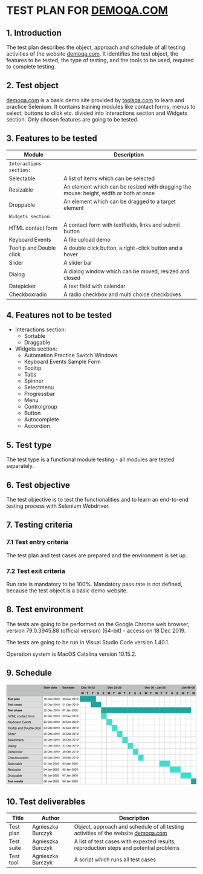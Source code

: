 # TEST PLAN FOR [DEMOQA.COM](https://demoqa.com)

## 1. Introduction

The test plan describes the object, approach and schedule of all testing activities of the website [demoqa.com](https://demoqa.com). It identifies the test object, the features to be tested, the type of testing, and the tools to be used, required to complete testing.

## 2. Test object

[demoqa.com](https://demoqa.com) is a basic demo site provided by [toolsqa.com](https://www.toolsqa.com) to learn and practice Selenium. It contains training modules like contact forms, menus to select, buttons to click etc. divided into Interactions section and Widgets section. Only chosen features are going to be tested.

## 3. Features to be tested

| Module | Description |
| ----- | --------- |
| `Interactions section:` |
| Selectable | A list of items which can be selected |
| Resizable | An element which can be resized with dragging the mouse: height, width or both at once |
| Droppable | An element which can be dragged to a target element |
| `Widgets section:` |
| HTML contact form | A contact form with textfields, links and submit button |
| Keyboard Events | A file upload demo |
| Tooltip and Double click | A double click button, a right-click button and a hover |
| Slider | A slider bar |
| Dialog | A dialog window which can be moved, resized and closed |
| Datepicker | A text field with calendar |
| Checkboxradio | A radio checkbox and multi choice checkboxes |

## 4. Features not to be tested

- Interactions section:
    - Sortable
    - Draggable
- Widgets section:
    - Automation Practice Switch Windows
    - Keyboard Events Sample Form
    - Tooltip
    - Tabs
    - Spinner
    - Selectmenu
    - Progressbar
    - Menu
    - Controlgroup
    - Button
    - Autocomplete
    - Accordion


## 5. Test type

The test type is a functional module testing - all modules are tested separately.

## 6. Test objective

The test objective is to test the functionalities and to learn an end-to-end testing process with Selenium Webdriver.

## 7. Testing criteria

### 7.1 Test entry criteria

The test plan and test cases are prepared and the environment is set up.

### 7.2 Test exit criteria

Run rate is mandatory to be 100%. Mandatory pass rate is not defined, because the test object is a basic demo website.

## 8. Test environment

The tests are going to be performed on the Google Chrome web browser, version 79.0.3945.88 (official version) (64-bit) - access on 18 Dec 2019.

The tests are going to be run in Visual Studio Code version 1.40.1.

Operation system is MacOS Catalina version 10.15.2.

## 9. Schedule

![Test schedule](testschedule.png)

## 10. Test deliverables

| Title | Author | Description |
| ------ | ------- | --- |
| Test plan | Agnieszka Burczyk | Object, approach and schedule of all testing activities of the website [demoqa.com](https://demoqa.com) |
| Test suite | Agnieszka Burczyk | A list of test cases with expexted results, reproduction steps and potential problems |
| Test tool | Agnieszka Burczyk | A script which runs all test cases |
